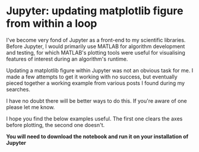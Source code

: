 # Jupyter: updating matplotlib figure from within a loop
I've become very fond of Jupyter as a front-end to my scientific libraries. Before Jupyter, I would primarily use MATLAB for algorithm development and testing, for which MATLAB's plotting tools were useful for visualising features of interest during an algorithm's runtime.

Updating a matplotlib figure within Jupyter was not an obvious task for me. I made a few attempts to get it working with no success, but eventually pieced together a working example from various posts I found during my searches.

I have no doubt there will be better ways to do this. If you're aware of one please let me know.

I hope you find the below examples useful. The first one clears the axes before plotting, the second one doesn't.

**You will need to download the notebook and run it on your installation of Jupyter**
